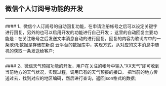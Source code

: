 ## 微信个人订阅号功能的开发
<hr> 
#### 1、微信个人订阅号的自动回复功能，在申请注册帐号之后可以设定关键字进行回复，另外的也可以启用开发的功能进行自己开发；
这里的自动回复主要功能是：在关注帐号之后发送文本消息自动的进行回复，回复的内容为歌词库中的一条歌词;数据是存储在新浪
云平台的数据库中，实现方式，从对应的文本消息中随机的获取一条发送给客户;
<hr>
#### 2、微信天气预报功能的开发，用户在关注的帐号中输入“XX天气”即可收到当前地方的天气状况，实现过程，调用已有的天气预报的接口，
把当前的地方传送过去，找到对应的地区编码，然后进行查询，返回json格式的数据;
